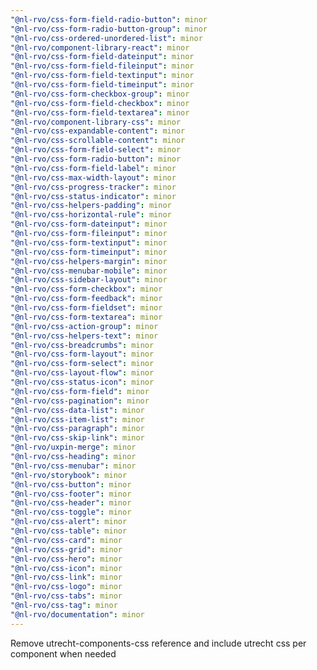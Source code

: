 ```yaml
---
"@nl-rvo/css-form-field-radio-button": minor
"@nl-rvo/css-form-radio-button-group": minor
"@nl-rvo/css-ordered-unordered-list": minor
"@nl-rvo/component-library-react": minor
"@nl-rvo/css-form-field-dateinput": minor
"@nl-rvo/css-form-field-fileinput": minor
"@nl-rvo/css-form-field-textinput": minor
"@nl-rvo/css-form-field-timeinput": minor
"@nl-rvo/css-form-checkbox-group": minor
"@nl-rvo/css-form-field-checkbox": minor
"@nl-rvo/css-form-field-textarea": minor
"@nl-rvo/component-library-css": minor
"@nl-rvo/css-expandable-content": minor
"@nl-rvo/css-scrollable-content": minor
"@nl-rvo/css-form-field-select": minor
"@nl-rvo/css-form-radio-button": minor
"@nl-rvo/css-form-field-label": minor
"@nl-rvo/css-max-width-layout": minor
"@nl-rvo/css-progress-tracker": minor
"@nl-rvo/css-status-indicator": minor
"@nl-rvo/css-helpers-padding": minor
"@nl-rvo/css-horizontal-rule": minor
"@nl-rvo/css-form-dateinput": minor
"@nl-rvo/css-form-fileinput": minor
"@nl-rvo/css-form-textinput": minor
"@nl-rvo/css-form-timeinput": minor
"@nl-rvo/css-helpers-margin": minor
"@nl-rvo/css-menubar-mobile": minor
"@nl-rvo/css-sidebar-layout": minor
"@nl-rvo/css-form-checkbox": minor
"@nl-rvo/css-form-feedback": minor
"@nl-rvo/css-form-fieldset": minor
"@nl-rvo/css-form-textarea": minor
"@nl-rvo/css-action-group": minor
"@nl-rvo/css-helpers-text": minor
"@nl-rvo/css-breadcrumbs": minor
"@nl-rvo/css-form-layout": minor
"@nl-rvo/css-form-select": minor
"@nl-rvo/css-layout-flow": minor
"@nl-rvo/css-status-icon": minor
"@nl-rvo/css-form-field": minor
"@nl-rvo/css-pagination": minor
"@nl-rvo/css-data-list": minor
"@nl-rvo/css-item-list": minor
"@nl-rvo/css-paragraph": minor
"@nl-rvo/css-skip-link": minor
"@nl-rvo/uxpin-merge": minor
"@nl-rvo/css-heading": minor
"@nl-rvo/css-menubar": minor
"@nl-rvo/storybook": minor
"@nl-rvo/css-button": minor
"@nl-rvo/css-footer": minor
"@nl-rvo/css-header": minor
"@nl-rvo/css-toggle": minor
"@nl-rvo/css-alert": minor
"@nl-rvo/css-table": minor
"@nl-rvo/css-card": minor
"@nl-rvo/css-grid": minor
"@nl-rvo/css-hero": minor
"@nl-rvo/css-icon": minor
"@nl-rvo/css-link": minor
"@nl-rvo/css-logo": minor
"@nl-rvo/css-tabs": minor
"@nl-rvo/css-tag": minor
"@nl-rvo/documentation": minor
---
```


Remove utrecht-components-css reference and include utrecht css per component when needed
